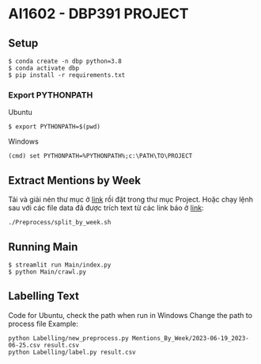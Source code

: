 # AI1602 - DBP391 PROJECT

## Setup
```
$ conda create -n dbp python=3.8
$ conda activate dbp
$ pip install -r requirements.txt
```
### Export PYTHONPATH
Ubuntu
```
$ export PYTHONPATH=$(pwd)
```
Windows
```
(cmd) set PYTHONPATH=%PYTHONPATH%;c:\PATH\TO\PROJECT
```
## Extract Mentions by Week
Tải và giải nén thư mục ở [link](https://drive.google.com/file/d/1SNaYdNTq7DUc-M_o3afE1ciY_mY8tRHX/view?usp=drive_link) rồi đặt trong thư mục Project.
Hoặc chạy lệnh sau với các file data đã được trích text từ các link báo ở [link](https://drive.google.com/drive/folders/15rWZJ4H4skCWS1y7iLZKf3UxEhMOjQAK?usp=drive_link):
```
./Preprocess/split_by_week.sh
```

## Running Main
```
$ streamlit run Main/index.py
$ python Main/crawl.py
```

## Labelling Text
Code for Ubuntu, check the path when run in Windows
Change the path to process file
Example:
``` 
python Labelling/new_preprocess.py Mentions_By_Week/2023-06-19_2023-06-25.csv result.csv
python Labelling/label.py result.csv
```